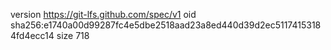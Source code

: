 version https://git-lfs.github.com/spec/v1
oid sha256:e1740a00d99287fc4e5dbe2518aad23a8ed440d39d2ec51174153184fd4ecc14
size 718
